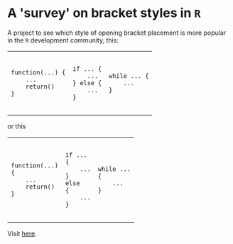 # A 'survey' on bracket styles in `R`

A project to see which style of opening bracket placement is more popular in the `R` development community, this:
<table>
<tr>
<td>
<pre>
<code>
function(...) {
    ...
    return()
}
</code>
</pre>
</td>
<td>
<pre>
<code>
if ... {
    ...
} else {
    ...
}
</code>
</pre>
</td>
<td>
<pre>
<code>
while ... {
    ...
}
</code>
</pre>
</td>
</tr>
</table>
or this
<table>
<tr>
<td>
<pre>
<code>
function(...)
{
    ...
    return()
}
</code>
</pre>
</td>
<td>
<pre>
<code>
if ...
{
    ...
}
else
{
    ...
}
</code>
</pre>
</td>
<td>
<pre>
<code>
while ...
{
    ...
}
</code>
</pre>
</td>
</tr>
</table>

Visit [here](https://kiendang.github.io/bracket-style-war/).
